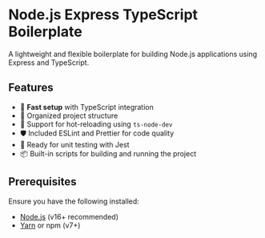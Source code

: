 # Node.js Express TypeScript Boilerplate

A lightweight and flexible boilerplate for building Node.js applications using Express and TypeScript.

## Features

- 🚀 **Fast setup** with TypeScript integration
- 📂 Organized project structure
- 🔄 Support for hot-reloading using `ts-node-dev`
- 🛡️ Included ESLint and Prettier for code quality
- 🧪 Ready for unit testing with Jest
- 📦 Built-in scripts for building and running the project

## Prerequisites

Ensure you have the following installed:

- [Node.js](https://nodejs.org/) (v16+ recommended)
- [Yarn](https://yarnpkg.com/) or npm (v7+)
